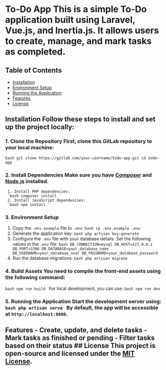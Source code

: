 # To-Do App This is a simple To-Do application built using Laravel, Vue.js, and Inertia.js. It allows users to create, manage, and mark tasks as completed. 

## Table of Contents 
- [Installation](#installation) 
- [Environment Setup](#environment-setup) 
- [Running the Application](#running-the-application) 
- [Features](#features) 
- [License](#license) 

## Installation Follow these steps to install and set up the project locally: 
### 1. Clone the Repository First, clone this GitLab repository to your local machine:

 `bash git clone https://gitlab.com/your-username/todo-app.git cd todo-app ` 
 ### 2. Install Dependencies Make sure you have [Composer](https://getcomposer.org/) and [Node.js](https://nodejs.org/) installed. 
     1. Install PHP dependencies: 
     `bash composer install ` 
     2. Install JavaScript dependencies: 
     `bash npm install ` 
### 3. Environment Setup 
   1. Copy the `.env.example` file to `.env`: `bash cp .env.example .env ` 
   2. Generate the application key: `bash php artisan key:generate ` 
   3. Configure the `.env` file with your database details. Set the following values in the `.env` file: `bash DB_CONNECTION=mysql DB_HOST=127.0.0.1 DB_PORT=3306 DB_DATABASE=your_database_name DB_USERNAME=your_database_user DB_PASSWORD=your_database_password ` 
   4. Run the database migrations: `bash php artisan migrate ` 
   
### 4. Build Assets You need to compile the front-end assets using the following command: 
`bash npm run build ` For local development, you can use: 
`bash npm run dev ` 

### 5. Running the Application Start the development server using: `bash php artisan serve ` By default, the app will be accessible at `http://localhost:8000`. 

## Features - Create, update, and delete tasks - Mark tasks as finished or pending - Filter tasks based on their status ## License This project is open-source and licensed under the [MIT License](LICENSE).
